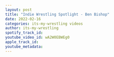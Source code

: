 ```yaml
---
layout: post
title: "Indie Wrestling Spotlight - Ben Bishop"
date: 2022-02-16
categories: its-my-wrestling videos
author: its-my-wrestling
spotify_track_id: 
youtube_video_id: wA2W0EBWEg0
apple_track_id: 
youtube_metadata: 
---
```

